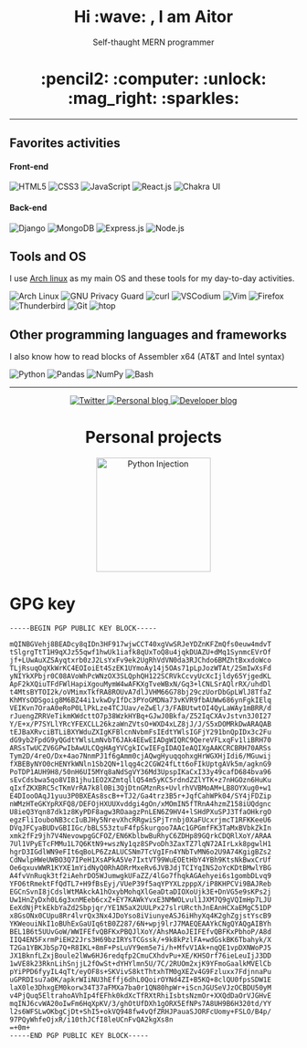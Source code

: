 
<h1 align="center">Hi :wave: , I am Aitor</h1>
<p align="center">Self-thaught MERN programmer</p>
<h1 align="center">:pencil2: :computer: :unlock: :mag_right: :sparkles:</h1>
<hr/>

## Favorites activities

#### Front-end
![HTML5](https://img.shields.io/static/v1?style=for-the-badge&message=HTML5&color=E34F26&logo=HTML5&logoColor=FFFFFF&label=)
![CSS3](https://img.shields.io/static/v1?style=for-the-badge&message=CSS3&color=1572B6&logo=CSS3&logoColor=FFFFFF&label=)
![JavaScript](https://img.shields.io/static/v1?style=for-the-badge&message=JavaScript&color=222222&logo=JavaScript&logoColor=F7DF1E&label=)
![React.js](https://img.shields.io/static/v1?style=for-the-badge&message=React&color=222222&logo=React&logoColor=61DAFB&label=)
![Chakra UI](https://img.shields.io/static/v1?style=for-the-badge&message=Chakra+UI&color=319795&logo=Chakra+UI&logoColor=FFFFFF&label=)
#### Back-end
![Django](https://img.shields.io/static/v1?style=for-the-badge&message=Django&color=092E20&logo=Django&logoColor=FFFFFF&label=)
![MongoDB](https://img.shields.io/static/v1?style=for-the-badge&message=MongoDB&color=47A248&logo=MongoDB&logoColor=FFFFFF&label=)
![Express.js](https://img.shields.io/static/v1?style=for-the-badge&message=Express&color=000000&logo=Express&logoColor=FFFFFF&label=)
![Node.js](https://img.shields.io/static/v1?style=for-the-badge&message=Node.js&color=339933&logo=Node.js&logoColor=FFFFFF&label=)

  
## Tools and OS
I use [Arch linux](https://archlinux.org/) as my main OS and these tools for my day-to-day activities.
  
![Arch Linux](https://img.shields.io/static/v1?style=for-the-badge&message=Arch+Linux&color=1793D1&logo=Arch+Linux&logoColor=FFFFFF&label=)
![GNU Privacy Guard](https://img.shields.io/static/v1?style=for-the-badge&message=GNU+Privacy+Guard&color=0093DD&logo=GNU+Privacy+Guard&logoColor=FFFFFF&label=)
![curl](https://img.shields.io/static/v1?style=for-the-badge&message=curl&color=073551&logo=curl&logoColor=FFFFFF&label=)
![VSCodium](https://img.shields.io/static/v1?style=for-the-badge&message=VSCodium&color=2F80ED&logo=VSCodium&logoColor=FFFFFF&label=)
![Vim](https://img.shields.io/static/v1?style=for-the-badge&message=Vim&color=019733&logo=Vim&logoColor=FFFFFF&label=)
![Firefox](https://img.shields.io/static/v1?style=for-the-badge&message=Firefox&color=FF7139&logo=Firefox&logoColor=FFFFFF&label=)
![Thunderbird](https://img.shields.io/static/v1?style=for-the-badge&message=Thunderbird&color=0A84FF&logo=Thunderbird&logoColor=FFFFFF&label=)
![Git](https://img.shields.io/static/v1?style=for-the-badge&message=Git&color=F05032&logo=Git&logoColor=FFFFFF&label=)
![htop](https://img.shields.io/static/v1?style=for-the-badge&message=htop&color=009020&logo=htop&logoColor=FFFFFF&label=)
## Other programming languages and frameworks
I also know how to read blocks of Assembler x64 (AT&T and Intel syntax)
  
![Python](https://img.shields.io/static/v1?style=for-the-badge&message=Python&color=3776AB&logo=Python&logoColor=FFFFFF&label=)
![Pandas](https://img.shields.io/static/v1?style=for-the-badge&message=pandas&color=150458&logo=pandas&logoColor=FFFFFF&label=)
![NumPy](https://img.shields.io/static/v1?style=for-the-badge&message=NumPy&color=013243&logo=NumPy&logoColor=FFFFFF&label=)
![Bash](https://img.shields.io/static/v1?style=for-the-badge&message=Bash&color=4EAA25&logo=GNU+Bash&logoColor=FFFFFF&label=)


----------------------------------------------


<div align="center">
  <a href="https://twitter.com/torswq" target="_blank">
    <img alt="Twitter" src="https://img.shields.io/badge/-Twitter-0d97ec?labelColor=white&logo=Twitter&style=flat">
  </a>
  <a href="https://torswq.github.io" target="_blank">
    <img alt="Personal blog" src="https://img.shields.io/badge/-Personal%20blog-85623b?labelColor=white&logo=data%3Aimage%2Fpng%3Bbase64%2CiVBORw0KGgoAAAANSUhEUgAAACAAAAAgCAYAAABzenr0AAAABHNCSVQICAgIfAhkiAAAAAlwSFlzAAACaQAAAmkB5bpdnwAAABl0RVh0U29mdHdhcmUAd3d3Lmlua3NjYXBlLm9yZ5vuPBoAAAQYSURBVFiFtZfdT1t1GMc%2Fz%2B8UWsdLwXgxRSJboolposlIabvCAsZoajKGJktEMv8Ar3xJTFzG1KGbF75cej0di3c6FoMXC6uzLSDjZq43RreFDXSJCRRKBrTnPF6cltQWgW3t9%2B78vs%2F5fb%2FnOc%2Fv5RF2iVgs5l1aWulTlSNAJ2gH0FKgl0BugV4VYWx5eXEinU5v7GZe2SkgGo0%2BYdtmGHQIaCqjHXcOERFFdXN8GRjN5WRkdvaXvx7IQG9vr29tLX8CeAfYA9iqmgQZM8ZMOI5ljMmfVtWXtpl%2BVYQvvV7rdDweX9u1gc7Onsfr6vQHoMsV5ix4Ppyejt8BiER6BhxHz4nQsN3XlWDKtj2vzszE%2F97RQFdX9%2FPG8CPQBlw3xhlMpVLXi3w43PM%2B6BnA7FK8iDsi5pXJySu%2F%2Fa%2BBYLB3r2XlZ4AngfFczjc4O3spU%2BQjke433Ww8MBZE7K7Jycn5CgORSOQRVSuOm%2FaLU1OJAdwiK%2FCHDqo6E4D3IQwATPl8nr5iTWymUdWcALpESFuWDpWKx2Ixr6o9WgVxgPC9e7kPig8G3KUG8jZgizivJ5PJldI3Fhezb4F0VEG8KPteMNi7d9NAPi8ngT2qnC0tOIBQKNQMerx64iCiDZaVHwYwsVjMK8IgYDuO%2Bagy2HMYeKyaBgoYCgQC9WZxcfkFoBlIzMxcuV1pQAZqIA7gb25%2BtM%2BA6S8MjJVHBAKBelVerpEBVLXfAJ0AIuZyhUW%2F%2Fxkq9%2F9q4oAB3QdgjP1HOes4sr%2BG4gD7De7%2Fz5cvPQBV01xjA%2F773c%2BrDoN7dnui0WjFvxbRTOUrVUXGADcAbNs8XeHOODdrbOCGAWYBVLWvwl4m8ztQURvVgiqzRsRd%2F8ZwpDygcK8br5UB0AumpaXpMrCsysFg8FB7eYgIF2qknslml3424%2BPj6yDnAcuy7FPlUcboReCfGhgYTafTGwYgl%2BMUsApyLBTqea40KplMrqjySZXFs7btGYHCcVy4On8FWCL6nXsEl0RnF78GqrkiPi9eUDc3Ip%2FP8ykwBTxrTN35o0ePWkUunU5vGOMMAetVEE%2B1tjZ9VnzY6lL6K9AO%2FOTzeQbj8fhSkQ%2BFuo%2BJ8M1DiC9YlgaTyeRCccD6D7twK9ve3nEJ9DBwIJ93%2BtvankrMz8%2FdBZifn7vW1ta%2BKiIvlpvfBW4b48RSqdSfpYNbTlLIxPdAGHBAvvV49GQikZgDCIej%2FSCjQCOAKsj2dlKqudemp6fvlhPbtmbr6%2FZxVX0XaABsYFJExhxHJyzLMo5jfwzEtjGRBb5obW064y73SuyYxkKbNgy8AfjL6EJzquLW82Z3mlHlHORGtvrq%2BzJQRCAQqG9s9PeKmEJ7zj7c9lyBDHBTlavgjGWzmfhu2%2FN%2FAYNDlAHZmf3fAAAAAElFTkSuQmCC&style=flat">
  </a>
  <a href="https://dev.to/torswq" target="_blank">
    <img alt="Developer blog" src="https://img.shields.io/badge/Dev.to-Developer%20blog-white?logo=dev.to&labelColor=black&style=flat">
  </a>
</div>

<h1 align="center">Personal projects</h1>
<div align="center">
  <a href="https://github.com/torswq/PInjection" target="_blank">
    <img alt="Python Injection" width=200 src=https://github.com/torswq/PInjection/blob/8dd6423228bd2d87961dba3d5b8b74cd3473e8ca/isologotipo/pinjection-iso-gs-1-alpha.png>
  </a>
</div>

<h1 id="gpg-key">GPG key</h1>

```
-----BEGIN PGP PUBLIC KEY BLOCK-----

mQINBGVehj8BEADcy8qIDn3HF917wjwCCT40xgVwSRJeYDZnKFZmQfs0euw4mdvT
tSlgrgTtT1H9qXJz55qwf1hwUk1iafk8qUxToQ8u4jqkDUAZU+dMq1SynmcEVrOf
jf+LUwAuXZSAyqtxrb0zJ2LsYxFv9ek2UgRhVdVN0da3RJChdo6BMZhtBxxdoWco
TLjRsuqOqXkWrKC4EOIoiEt4SzEK1UYmoAy14j5OAs71pLpJozWTAt/2SmIwXsFd
yNIYkXPbjr0C08AVoWhPcWNzOX3SLQphQH122SCRVkCcvyUcXcIjldy65YjgedKL
ApF2kXQiuTFdFWlHapiXgouMymW4wAFKXgTveWBxN/Gq3+lCNLSrAQlrRX/uhdDl
t4MtsBYTOI2k/oVMimxTkfRA8ROUvA7dlJVHM66G78bj29czUorDbGpLWlJ8TfaZ
KhMYsODSgoig8M6BZ44i1vkwDyIfDc3PYoGMDNa73vKVR9fbAUWw686ynFgkIElq
VEIKvn7OraA0eRoP0LlPkLze4TCJUav/eZwEl/3/FABUtwtOI4QyLaWAy1mBRR/d
rJuengZRRVeTikmKWdcttO7p38WzkHYBq+GJwJ0Bkfa/Z52IqCXAvJstvn3J0I27
Y/E+x/P7SYLlYRcYFEXCLL26kzaWnZVtsO+WXD4xLZ8jJ/J/S5xDOMRkDwARAQAB
tEJBaXRvciBTLiBXYWduZXIgKFBlcnNvbmFsIEdtYWlsIGFjY291bnQpIDx3c2Fu
dG9yb2FpdG9yQGdtYWlsLmNvbT6JAk4EEwEIADgWIQRC9QereVFLxqFv1liBRH70
ARSsTwUCZV6GPwIbAwULCQgHAgYVCgkICwIEFgIDAQIeAQIXgAAKCRCBRH70ARSs
Tym2D/4reO/Dx+4ao7NnmPJ1f6gAmm0cjAQwgHyuqqohxgHrWGXHjIdi6/MGuwij
fXBEByNYO0cHENYkWNln1Sb2QN+1lqg4c2CGW24fLtt6oFIkUptgAVk5m/agknG9
PoTDP1AUH9H8/50nH6UI5MYq8aNdSgVY36Md3UpspIKaCxI33y49cafD684bva96
sEvCdsbwa5qo8VIB1jhu1EO2XZmtqllQ54m5yKC5rdndZZlYTK+z7nHGOzn6HuKu
qIxfZKXBRC5cTKmVrRA7k8l0Bi3QjDtnGMznRs+UvlrhVVBMoAM+LB8OYXug0+w1
E4DIooOAqJ1yuu3P0BXEAs8scB++TJ2/Ga4trz3B5r+JqfCahWPk04/SY4jFDZip
nWMzHTeGKYpRXFQ8/DEFOjHXUUXvddgi4gOn/xMOmIN5fTRnA4hzmZ158iUQdgnc
U8ieQ3Yqn87dk1z8KyPDF8agw3ROaagzPnLEN6Z9HV4+lSHdPXuSPJ3TfaOHkrgO
egzFliIouboNB3ccIuBJHy5NrevXhcRRgwiSPjTrnbj0XaFUcxrjmcT1RFKKeeU6
DVqJFCyaBUDvGBIIGc/bBLS53ztuF4fpSkurgoo7AAc1GPGmfFK3TaMxBVbkZkIn
xmk2fFz9jh7V4NevowpgGCFOZ/EN6KblbwBuRhyC6ZDHp89GQrkCDQRlXoY/ARAA
7Ul1VPyETcFMMu1L7Q6KtN9+wszNy1qz8SPvoDh3ZaxTZ7lqN72AIrLxk8pgwlH1
hgrD3IGdlWN9eFIt6qBoLP6ZzALUCSNm7TcVgIFn4YNbTvMN6o2U9A74KgigBZs2
CdNwlpHWeUWBO3Q7IPeH1XsAPkA5Ve7IxtVT99WuEOEtHbY4YBh9KtsNkBwxCrUf
Oe6qxuvWWR1KYXE1mYidNyQ0RhAORrMxeRv6JVBJdjTCIYqINS2oYcKDtBMwlYBG
A4fvVnRuqk3tf2iAehrDO5WJumwgkUFaZZ/4lGo7fhqkAGAehyei6s1gombDLvq9
YFO6tRmektFfQdTL7+H9fBsEyj/VUeP39f5aqYPYXLzpppX/iP8KHPCVi9BAJReb
EGCnSvnI8jCdslWtMAkckA1hOxybMohqXlGeaDtaDIOXoUjk3E+DnVG5e9sKPs2j
Uw1HnZyDxh0L6g3xnMEeb6cxZ+EY7KAWkYvxE3NMWOLvul1JXM7Q9gVQImHp7LJU
EeXdNjPtkEkbYaZd2Sbpjqr/YE1N5aX2UULPx27slrURcthJnEAnHCXaEMgC51DP
x8GsONx0CUpu8Rr4lvrQx3Nx4JDoYso8iViunyeASJ6iHhyXq4K2ghZgjstYscB9
YKWeouiNkI1oBUhExGaUIq6tB0Z287/6N+wpj9lrJ7MAEQEAAYkCNgQYAQgAIBYh
BEL1B6t5UUvGoW/WWIFEfvQBFKxPBQJlXoY/AhsMAAoJEIFEfvQBFKxPbhoP/A8d
IIQ4EN5FxrmPiEH22Jrs3H69bzIRYsTCGssk/+9k8kPzlFA+wdGskBK6Tbahyk/X
T2Ga1YBKJbSp7Q+R8IKL+8mF+PsLuVY9em5e7i/h+MfvV1Ak+nqQE1vpDXNWoPJ5
JX1BknfLZxjBoule2lWw6HJ6redqfp2CmuCXhdvPu+XE/KHSOrf76ieLeuIjJ3DD
1wVE8k23RknLihSnjjL2fOwSt+dYHYlmn5U/7C/2RUOm2xjK9YFmoGaalkMVElCb
pYiPPD6fyyIL4qTt/eyOF8s+SKVivS8ktThtxhTM0gXEZv4G9Fzluxx7FdjnnaPu
uGPRDIsu7a0K/apkrWIiNU3hEffj6dhL0QoirOYNd4ZI+B5KQ+8clQU0fpsSDW1E
laX0le3DhxgEM0korw34T37aFMXa7ba0r1QN80hpWr+iScnJGUSeVJzOCBDU50yM
v4PjQuq5EltrahoAVhIp4fEFhk0kdXcTfRXtRhiIsbtsNzmOr+XXQdDaOrVJGHvE
mqINJ6cvWA20oIwFm6HqXpKV/3/ghOtUfDXh1gORX5EfNPs7A8UH9B6H320td/YY
l2s6WFSLwOKbgCjDt+ShI5+okVQ948fw4vQfZRHJPauaSJORFcUomy+FSLO/B4p/
97PQyWhfeOjxR/i10thJCfI8leUCnFvQA2kgXs8n
=+0m+
-----END PGP PUBLIC KEY BLOCK-----
```
